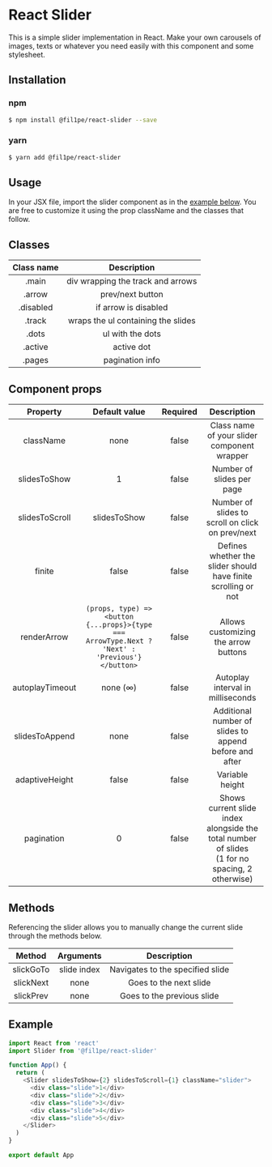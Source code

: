 # React Slider

This is a simple slider implementation in React. Make your own carousels of images, texts or whatever you need easily with this component and some stylesheet.

## Installation

### npm

```bash
$ npm install @fil1pe/react-slider --save
```

### yarn

```bash
$ yarn add @fil1pe/react-slider
```

## Usage

In your JSX file, import the slider component as in the [example below](#example). You are free to customize it using the prop className and the classes that follow.

## Classes

| Class name | Description |
| :-: | :-: |
| .main | div wrapping the track and arrows |
| .arrow | prev/next button |
| .disabled | if arrow is disabled |
| .track | wraps the ul containing the slides |
| .dots | ul with the dots |
| .active | active dot |
| .pages | pagination info |

## Component props

| Property | Default value | Required | Description |
| :-: | :-: | :-: | :--: |
| className | none | false | Class name of your slider component wrapper |
| slidesToShow | 1 | false | Number of slides per page |
| slidesToScroll | slidesToShow | false | Number of slides to scroll on click on prev/next |
| finite | false | false | Defines whether the slider should have finite scrolling or not |
| renderArrow | `(props, type) => <button {...props}>{type === ArrowType.Next ? 'Next' : 'Previous'}</button>` | false | Allows customizing the arrow buttons |
| autoplayTimeout | none (∞) | false | Autoplay interval in milliseconds |
| slidesToAppend | none | false | Additional number of slides to append before and after |
| adaptiveHeight | false | false | Variable height |
| pagination | 0 | false | Shows current slide index alongside the total number of slides<br/>(1 for no spacing, 2 otherwise) |

## Methods

Referencing the slider allows you to manually change the current slide through the methods below.

| Method | Arguments | Description |
| :-: | :-: | :-: |
| slickGoTo | slide index | Navigates to the specified slide |
| slickNext | none | Goes to the next slide |
| slickPrev | none | Goes to the previous slide |

## Example

```js
import React from 'react'
import Slider from '@fil1pe/react-slider'

function App() {
  return (
    <Slider slidesToShow={2} slidesToScroll={1} className="slider">
      <div class="slide">1</div>
      <div class="slide">2</div>
      <div class="slide">3</div>
      <div class="slide">4</div>
      <div class="slide">5</div>
    </Slider>
  )
}

export default App
```